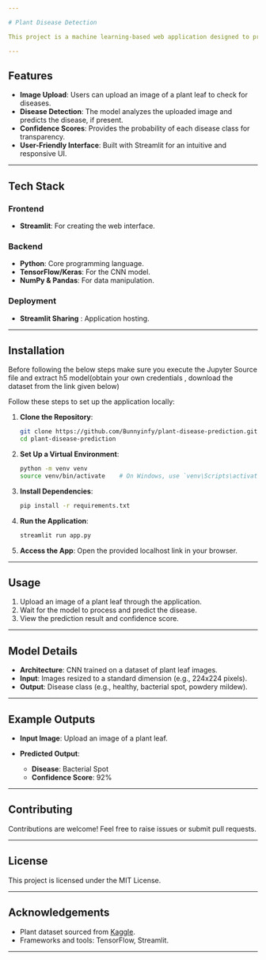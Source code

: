 ```yaml
---

# Plant Disease Detection

This project is a machine learning-based web application designed to predict plant diseases from leaf images. The application uses a pre-trained Convolutional Neural Network (CNN) model and is deployed using **Streamlit** for a simple and interactive user experience.

---
```


## Features

- **Image Upload**: Users can upload an image of a plant leaf to check for diseases.
- **Disease Detection**: The model analyzes the uploaded image and predicts the disease, if present.
- **Confidence Scores**: Provides the probability of each disease class for transparency.
- **User-Friendly Interface**: Built with Streamlit for an intuitive and responsive UI.

---

## Tech Stack

### **Frontend**
- **Streamlit**: For creating the web interface.

### **Backend**
- **Python**: Core programming language.
- **TensorFlow/Keras**: For the CNN model.
- **NumPy & Pandas**: For data manipulation.

### **Deployment**
- **Streamlit Sharing** : Application hosting.

---

## Installation
Before following the below steps make sure you execute the Jupyter Source file and extract h5 model(obtain your own credentials , download the dataset from the link given below)

Follow these steps to set up the application locally:

1. **Clone the Repository**:
   ```bash
   git clone https://github.com/Bunnyinfy/plant-disease-prediction.git
   cd plant-disease-prediction
   ```

2. **Set Up a Virtual Environment**:
   ```bash
   python -m venv venv
   source venv/bin/activate    # On Windows, use `venv\Scripts\activate`
   ```

3. **Install Dependencies**:
   ```bash
   pip install -r requirements.txt
   ```

4. **Run the Application**:
   ```bash
   streamlit run app.py
   ```

5. **Access the App**:
   Open the provided localhost link in your browser.

---

## Usage

1. Upload an image of a plant leaf through the application.
2. Wait for the model to process and predict the disease.
3. View the prediction result and confidence score.

---

## Model Details

- **Architecture**: CNN trained on a dataset of plant leaf images.
- **Input**: Images resized to a standard dimension (e.g., 224x224 pixels).
- **Output**: Disease class (e.g., healthy, bacterial spot, powdery mildew).

---

## Example Outputs

- **Input Image**: 
  Upload an image of a plant leaf.

- **Predicted Output**:
  - **Disease**: Bacterial Spot
  - **Confidence Score**: 92%

---

## Contributing

Contributions are welcome! Feel free to raise issues or submit pull requests.

---

## License

This project is licensed under the MIT License.

---

## Acknowledgements

- Plant dataset sourced from [Kaggle](https://www.kaggle.com/datasets/vipoooool/new-plant-diseases-dataset).
- Frameworks and tools: TensorFlow, Streamlit.

---

